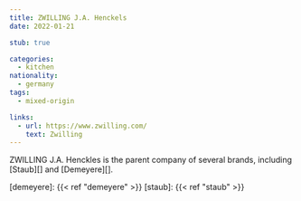 ```yaml
---
title: ZWILLING J.A. Henckels
date: 2022-01-21

stub: true

categories:
  - kitchen
nationality:
  - germany
tags:
  - mixed-origin

links:
  - url: https://www.zwilling.com/
    text: Zwilling
---
```


ZWILLING J.A. Henckles is the parent company of several brands, including
[Staub][] and [Demeyere][].

[demeyere]: {{< ref "demeyere" >}}
[staub]: {{< ref "staub" >}}
